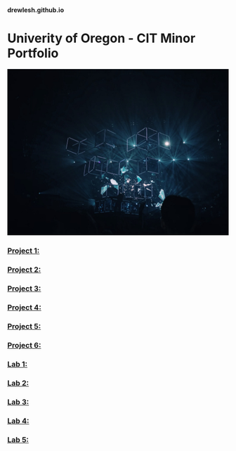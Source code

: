 #### drewlesh.github.io
# Univerity of Oregon - CIT Minor Portfolio
![Homepage Image](https://github.com/drewlesh/drewlesh.github.io/blob/images/CIT-Github-Homepage.jpg)
### [Project 1:](https://uo-cit-drewlesh.github.io/CIT-281-WebApplicationDevelopment-I/Project1/)

### [Project 2:](https://uo-cit-drewlesh.github.io/CIT-281-WebApplicationDevelopment-I/Project2/)

### [Project 3:](https://uo-cit-drewlesh.github.io/CIT-281-WebApplicationDevelopment-I/Project3/)

### [Project 4:](https://uo-cit-drewlesh.github.io/CIT-281-WebApplicationDevelopment-I/Project4/)

### [Project 5:](https://uo-cit-drewlesh.github.io/CIT-281-WebApplicationDevelopment-I/Project5/)

### [Project 6:](https://uo-cit-drewlesh.github.io/CIT-281-WebApplicationDevelopment-I/Project6/)


### [Lab 1:](https://uo-cit-drewlesh.github.io/CIT-281-WebApplicationDevelopment-I/Lab1/)

### [Lab 2:](https://uo-cit-drewlesh.github.io/CIT-281-WebApplcationDevelopment-I/Lab2/)

### [Lab 3:](https://uo-cit-drewlesh.github.io/CIT-281-WebApplicationDevelopment-I/Lab3/)

### [Lab 4:](https://uo-cit-drewlesh.github.io/CIT-281-WebApplicationDevelopment-I/Lab4/)

### [Lab 5:](https://uo-cit-drewlesh.github.io/CIT-281-WebApplicationDevelopment-I/Lab5/)

